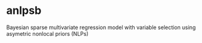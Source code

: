 # anlpsb
Bayesian sparse multivariate regression model with variable selection using asymetric nonlocal priors (NLPs)
